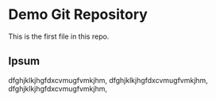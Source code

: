 # Demo Git Repository
This is the first file in this repo.
## Ipsum
dfghjklkjhgfdxcvmugfvmkjhm,
dfghjklkjhgfdxcvmugfvmkjhm,
dfghjklkjhgfdxcvmugfvmkjhm,